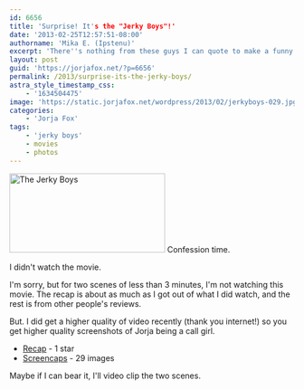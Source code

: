 ```yaml
---
id: 6656
title: 'Surprise! It's the "Jerky Boys"!'
date: '2013-02-25T12:57:51-08:00'
authorname: 'Mika E. (Ipstenu)'
excerpt: 'There''s nothing from these guys I can quote to make a funny excerpt. So hey, upgraded pictures!'
layout: post
guid: 'https://jorjafox.net/?p=6656'
permalink: /2013/surprise-its-the-jerky-boys/
astra_style_timestamp_css:
    - '1634504475'
image: 'https://static.jorjafox.net/wordpress/2013/02/jerkyboys-029.jpg'
categories:
    - 'Jorja Fox'
tags:
    - 'jerky boys'
    - movies
    - photos
---
```


<a href="//static.jorjafox.net/wordpress/2013/02/jerkyboys-029.jpg"><img class="alignleft size-thumbnail wp-image-6657" alt="The Jerky Boys" src="//static.jorjafox.net/wordpress/2013/02/jerkyboys-029.jpg" width="275" height="140" /></a> Confession time.

I didn't watch the movie.

I'm sorry, but for two scenes of less than 3 minutes, I'm not watching this movie. The recap is about as much as I got out of what I did watch, and the rest is from other people's reviews.

But. I did get a higher quality of video recently (thank you internet!) so you get higher quality screenshots of Jorja being a call girl.
<ul>
	<li><a href="https://jorjafox.net/wiki/The_Jerky_Boys">Recap</a> - 1 star</li>
	<li><a href="https://jorjafox.net/gallery/movies/jerky">Screencaps</a> - 29 images</li>
</ul>
Maybe if I can bear it, I'll video clip the two scenes.
